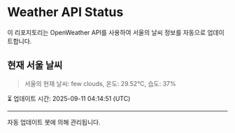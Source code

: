 
# Weather API Status

이 리포지토리는 OpenWeather API를 사용하여 서울의 날씨 정보를 자동으로 업데이트합니다.

## 현재 서울 날씨
> 서울의 현재 날씨: few clouds, 온도: 29.52°C, 습도: 37%

⏳ 업데이트 시간: 2025-09-11 04:14:51 (UTC)

---
자동 업데이트 봇에 의해 관리됩니다.
